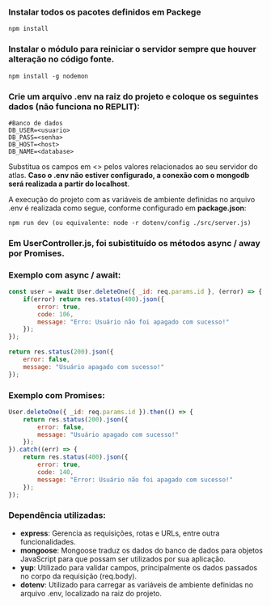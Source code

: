 ### **Instalar todos os pacotes definidos em Packege**
```
npm install
```

### **Instalar o módulo para reiniciar o servidor sempre que houver alteração no código fonte.**

```
npm install -g nodemon
```

### **Crie um arquivo .env na raiz do projeto e coloque os seguintes dados (não funciona no REPLIT):**
```
#Banco de dados
DB_USER=<usuario>
DB_PASS=<senha>
DB_HOST=<host>
DB_NAME=<database>
```
Substitua os campos em <> pelos valores relacionados ao seu servidor do atlas. **Caso o .env não estiver configurado, a conexão com o mongodb será realizada a partir do localhost**.

A execução do projeto com as variáveis de ambiente definidas no arquivo .env é realizada como segue, conforme configurado em **package.json**:

```
npm run dev (ou equivalente: node -r dotenv/config ./src/server.js)
```

### **Em UserController.js, foi subistituído os métodos async / away por Promises.**

### Exemplo com async / await:

```js
const user = await User.deleteOne({ _id: req.params.id }, (error) => {
    if(error) return res.status(400).json({
        error: true,
        code: 106,
        message: "Erro: Usuário não foi apagado com sucesso!"
    });
});
    
return res.status(200).json({
    error: false,
    message: "Usuário apagado com sucesso!"
});
```

### Exemplo com Promises:
```js
User.deleteOne({ _id: req.params.id }).then(() => {
    return res.status(200).json({
        error: false,
        message: "Usuário apagado com sucesso!"
    });
}).catch((err) => {
    return res.status(400).json({
        error: true,
        code: 140,
        message: "Error: Usuário não foi apagado com sucesso!"
    });
});
```

### **Dependência utilizadas:**

- **express**: Gerencia as requisições, rotas e URLs, entre outra funcionalidades.
- **mongoose**: Mongoose traduz os dados do banco de dados para objetos JavaScript para que possam ser utilizados por sua aplicação.
- **yup**: Utilizado para validar campos, principalmente os dados passados no corpo da requisição (req.body).
- **dotenv**: Utilizado para carregar as variáveis de ambiente definidas no arquivo .env, localizado na raiz do projeto.
